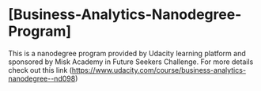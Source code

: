 # [Business-Analytics-Nanodegree-Program]
This is a nanodegree program provided by Udacity learning platform and sponsored by Misk Academy in Future Seekers Challenge. For more details check out this link (https://www.udacity.com/course/business-analytics-nanodegree--nd098)
